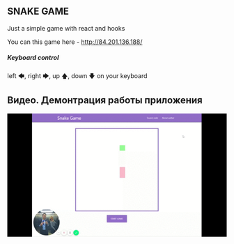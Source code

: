 ## SNAKE GAME 

Just a simple game with react and hooks

You can this game here  -  http://84.201.136.188/

##### Keyboard control
left &#129092;, right &#129094;, up &#129093;, down &#129095;  on your keyboard

## Видео. Демонтрация работы приложения<br/>
![SnakeGame](https://raw.githubusercontent.com/mtytos/Hackaton-PhotoLab-TikTok/master/SnkeGame.gif)
